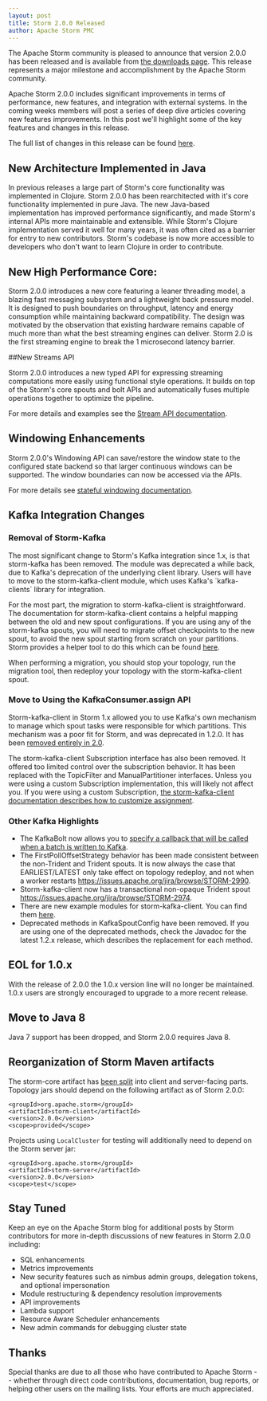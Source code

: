 ```yaml
---
layout: post
title: Storm 2.0.0 Released
author: Apache Storm PMC
---
```


The Apache Storm community is pleased to announce that version 2.0.0 has been released and is available from [the downloads page](/downloads.html). This release represents a major milestone and accomplishment by the Apache Storm community.

Apache Storm 2.0.0 includes significant improvements in terms of performance, new features, and integration with external systems. In the coming weeks members will post a series of deep dive articles covering new features improvements. In this post we'll highlight some of the key features and changes in this release.

The full list of changes in this release can be found [here](https://www.apache.org/dist/storm/apache-storm-2.0.0/RELEASE_NOTES.html).

## New Architecture Implemented in Java
In previous releases a large part of Storm's core functionality was implemented in Clojure. Storm 2.0.0 has been rearchitected with it's core functionality implemented in pure Java. The new Java-based implementation has improved performance significantly, and made Storm's internal APIs more maintainable and extensible. While Storm's Clojure implementation served it well for many years, it was often cited as a barrier for entry to new contributors. Storm's codebase is now more accessible to developers who don't want to learn Clojure in order to contribute.

## New High Performance Core:
Storm 2.0.0 introduces a new core featuring a leaner threading model, a blazing fast messaging subsystem and a lightweight back pressure model. It is designed to push boundaries on throughput, latency and energy consumption while maintaining backward compatibility. The design was motivated by the observation that existing hardware remains capable of much more than what the best streaming engines can deliver. Storm 2.0 is the first streaming engine to break the 1 microsecond latency barrier.

##New Streams API

Storm 2.0.0 introduces a new typed API for expressing streaming computations more easily using functional style operations. It builds on top of the Storm's core spouts and bolt APIs and automatically fuses multiple operations together to optimize the pipeline.

For more details and examples see the [Stream API documentation](https://github.com/apache/storm/blob/master/docs/Stream-API.md).

## Windowing Enhancements

Storm 2.0.0's Windowing API can save/restore the window state to the configured state backend so that larger continuous windows can be supported. The window boundaries can now be accessed via the APIs.

For more details see [stateful windowing documentation](https://github.com/apache/storm/blob/master/docs/Windowing.md#stateful-windowing).


## Kafka Integration Changes

### Removal of Storm-Kafka
The most significant change to Storm's Kafka integration since 1.x, is that storm-kafka has been removed. The module was deprecated a while back, due to Kafka's deprecation of the underlying client library. Users will have to move to the storm-kafka-client module, which uses Kafka's ´kafka-clients´ library for integration.

For the most part, the migration to storm-kafka-client is straightforward. The documentation for storm-kafka-client contains a helpful mapping between the old and new spout configurations. If you are using any of the storm-kafka spouts, you will need to migrate offset checkpoints to the new spout, to avoid the new spout starting from scratch on your partitions. Storm provides a helper tool to do this which can be found [here](fhttps://github.com/apache/storm/tree/master/external/storm-kafka-migration).

When performing a migration, you should stop your topology, run the migration tool, then redeploy your topology with the storm-kafka-client spout.

### Move to Using the KafkaConsumer.assign API
Storm-kafka-client in Storm 1.x allowed you to use Kafka's own mechanism to manage which spout tasks were responsible for which partitions. This mechanism was a poor fit for Storm, and was deprecated in 1.2.0. It has been [removed entirely in 2.0](https://issues.apache.org/jira/browse/STORM-2542).

The storm-kafka-client Subscription interface has also been removed. It offered too limited control over the subscription behavior. It has been replaced with the TopicFilter and ManualPartitioner interfaces. Unless you were using a custom Subscription implementation, this will likely not
affect you. If you were using a custom Subscription, [the storm-kafka-client documentation describes how to customize assignment](https://github.com/apache/storm/blob/master/docs/storm-kafka-client.md#manual-partition-assigment-advanced).


### Other Kafka Highlights
* The KafkaBolt now allows you to [specify a callback that will be called when a batch is written to Kafka](https://issues.apache.org/jira/browse/STORM-3175).
* The FirstPollOffsetStrategy behavior has been made consistent between the non-Trident and Trident spouts. It is now always the case that EARLIEST/LATEST only take effect on topology redeploy, and not when a worker restarts https://issues.apache.org/jira/browse/STORM-2990.
* Storm-kafka-client now has a transactional non-opaque Trident spout https://issues.apache.org/jira/browse/STORM-2974.
* There are new example modules for storm-kafka-client. You can find them [here](https://github.com/apache/storm/tree/master/examples/storm-kafka-client-examples).
* Deprecated methods in KafkaSpoutConfig have been removed. If you are using one of the deprecated methods, check the Javadoc for the latest 1.2.x release, which describes the replacement for each method.

## EOL for 1.0.x
With the release of 2.0.0 the 1.0.x version line will no longer be maintained. 1.0.x users are strongly encouraged to upgrade to a more recent release.

## Move to Java 8
Java 7 support has been dropped, and Storm 2.0.0 requires Java 8.

## Reorganization of Storm Maven artifacts
The storm-core artifact has [been split](https://issues.apache.org/jira/browse/STORM-2441) into client and server-facing parts. Topology jars should depend on the following artifact as of Storm 2.0.0:

```
<groupId>org.apache.storm</groupId>
<artifactId>storm-client</artifactId>
<version>2.0.0</version>
<scope>provided</scope>
```

Projects using `LocalCluster` for testing will additionally need to depend on the Storm server jar:

```
<groupId>org.apache.storm</groupId>
<artifactId>storm-server</artifactId>
<version>2.0.0</version>
<scope>test</scope>
```

## Stay Tuned
Keep an eye on the Apache Storm blog for additional posts by Storm contributors for more in-depth discussions of new features in Storm 2.0.0 including:

* SQL enhancements
* Metrics improvements
* New security features such as nimbus admin groups, delegation tokens, and optional impersonation
* Module restructuring & dependency resolution improvements
* API improvements
* Lambda support
* Resource Aware Scheduler enhancements
* New admin commands for debugging cluster state


Thanks
------
Special thanks are due to all those who have contributed to Apache Storm -- whether through direct code contributions, documentation, bug reports, or helping other users on the mailing lists. Your efforts are much appreciated.


